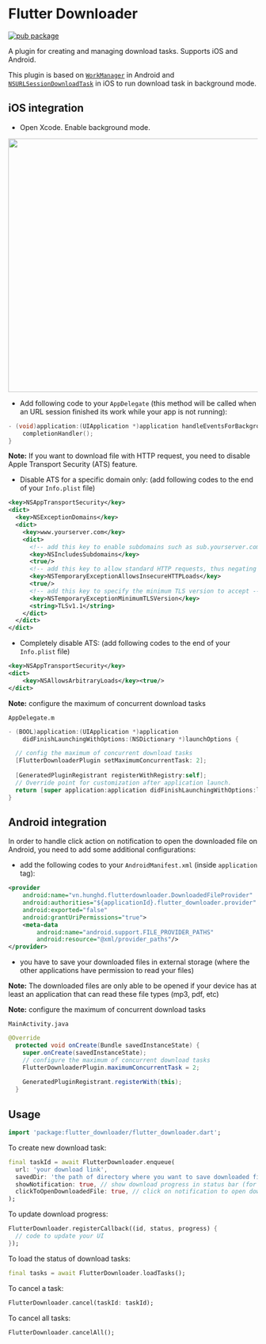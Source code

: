 # Flutter Downloader

[![pub package](https://img.shields.io/pub/v/flutter_downloader.svg)](https://pub.dartlang.org/packages/flutter_downloader)

A plugin for creating and managing download tasks. Supports iOS and Android. 

This plugin is based on [`WorkManager`][1] in Android and [`NSURLSessionDownloadTask`][2] in iOS to run download task in background mode.


## iOS integration

* Open Xcode. Enable background mode.

<img width="512" src="https://github.com/hnvn/flutter_downloader/blob/master/screenshot/enable_background_mode.png?raw=true"/>

* Add following code to your `AppDelegate` (this method will be called when an URL session finished its work while your app is not running):

````objectivec
- (void)application:(UIApplication *)application handleEventsForBackgroundURLSession:(NSString *)identifier completionHandler:(void (^)(void))completionHandler {
    completionHandler();
}
````

**Note:** If you want to download file with HTTP request, you need to disable Apple Transport Security (ATS) feature.
* Disable ATS for a specific domain only: (add following codes to the end of your `Info.plist` file)
````xml
<key>NSAppTransportSecurity</key>
<dict>
  <key>NSExceptionDomains</key>
  <dict>
    <key>www.yourserver.com</key>
    <dict>
      <!-- add this key to enable subdomains such as sub.yourserver.com -->
      <key>NSIncludesSubdomains</key>
      <true/>
      <!-- add this key to allow standard HTTP requests, thus negating the ATS -->
      <key>NSTemporaryExceptionAllowsInsecureHTTPLoads</key>
      <true/>
      <!-- add this key to specify the minimum TLS version to accept -->
      <key>NSTemporaryExceptionMinimumTLSVersion</key>
      <string>TLSv1.1</string>
    </dict>
  </dict>
</dict>
```` 

* Completely disable ATS: (add following codes to the end of your `Info.plist` file)

````xml
<key>NSAppTransportSecurity</key>  
<dict>  
    <key>NSAllowsArbitraryLoads</key><true/>  
</dict>
````

**Note:** configure the maximum of concurrent download tasks

`AppDelegate.m`
````objectivec
- (BOOL)application:(UIApplication *)application
    didFinishLaunchingWithOptions:(NSDictionary *)launchOptions {

  // config the maximum of concurrent download tasks
  [FlutterDownloaderPlugin setMaximumConcurrentTask: 2];
  
  [GeneratedPluginRegistrant registerWithRegistry:self];
  // Override point for customization after application launch.
  return [super application:application didFinishLaunchingWithOptions:launchOptions];
}

````

## Android integration

In order to handle click action on notification to open the downloaded file on Android, you need to add some additional configurations:

* add the following codes to your `AndroidManifest.xml` (inside `application` tag):

````xml
<provider
    android:name="vn.hunghd.flutterdownloader.DownloadedFileProvider"
    android:authorities="${applicationId}.flutter_downloader.provider"
    android:exported="false"
    android:grantUriPermissions="true">
    <meta-data
        android:name="android.support.FILE_PROVIDER_PATHS"
        android:resource="@xml/provider_paths"/>
</provider>
````

* you have to save your downloaded files in external storage (where the other applications have permission to read your files)

**Note:** The downloaded files are only able to be opened if your device has at least an application that can read these file types (mp3, pdf, etc)

**Note:** configure the maximum of concurrent download tasks

`MainActivity.java`
````java
@Override
  protected void onCreate(Bundle savedInstanceState) {
    super.onCreate(savedInstanceState);
    // configure the maximum of concurrent download tasks
    FlutterDownloaderPlugin.maximumConcurrentTask = 2;
    
    GeneratedPluginRegistrant.registerWith(this);
  }
```` 

## Usage

````dart
import 'package:flutter_downloader/flutter_downloader.dart';
````

To create new download task:

````dart
final taskId = await FlutterDownloader.enqueue(
  url: 'your download link', 
  savedDir: 'the path of directory where you want to save downloaded files', 
  showNotification: true, // show download progress in status bar (for Android)
  clickToOpenDownloadedFile: true, // click on notification to open downloaded file (for Android)
);
````

To update download progress:

````dart
FlutterDownloader.registerCallback((id, status, progress) {
  // code to update your UI
});
````

To load the status of download tasks:

````dart
final tasks = await FlutterDownloader.loadTasks();
````

To cancel a task:

````dart
FlutterDownloader.cancel(taskId: taskId);
````

To cancel all tasks:

````dart
FlutterDownloader.cancelAll();
````

[1]: https://developer.android.com/topic/libraries/architecture/workmanager
[2]: https://developer.apple.com/documentation/foundation/nsurlsessiondownloadtask?language=objc